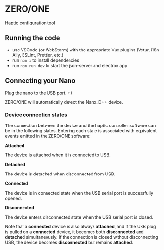 # ZERO/ONE

Haptic configuration tool

## Running the code

- use VSCode (or WebStorm) with the appropriate Vue plugins (Vetur, i18n Ally, ESLint, Prettier, etc.)
- run `npm i` to install dependencies
- run `npm run dev` to start the json-server and electron app

## Connecting your Nano

Plug the nano to the USB port. :-)

ZERO/ONE will automatically detect the Nano_D++ device.

### Device connection states

The connection between the device and the haptic controller software can be in the following states. Entering each state is associated with equivalent events emitted in the ZERO/ONE software:

**Attached**

The device is attached when it is connected to USB.

**Detached**

The device is detached when disconnected from USB.

**Connected**

The device is in connected state when the USB serial port is successfully opened.

**Disconnected**

The device enters disconnected state when the USB serial port is closed. 

Note that a **connected** device is also always **attached**, and if the USB plug is pulled on a **connected** device, it becomes both **disconnected** and **detached** simultaneously. If the connection is closed without disconnecting USB, the device becomes **disconnected** but remains **attached**.




